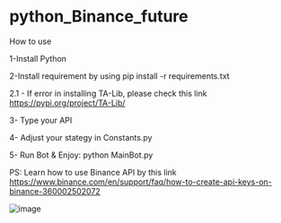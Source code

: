 # python_Binance_future
How to use

1-Install Python

2-Install requirement by using pip install -r requirements.txt

2.1 - If error in installing TA-Lib, please check this link https://pypi.org/project/TA-Lib/

3- Type your API 

4- Adjust your stategy in Constants.py

5- Run Bot & Enjoy: python MainBot.py

PS: Learn how to use Binance API by this link https://www.binance.com/en/support/faq/how-to-create-api-keys-on-binance-360002502072

![image](https://user-images.githubusercontent.com/20774173/236887329-9ac463b7-9063-42c6-b292-8bf26ac21117.png)
